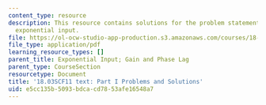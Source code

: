 ```yaml
---
content_type: resource
description: This resource contains solutions for the problem statements related to
  exponential input.
file: https://ol-ocw-studio-app-production.s3.amazonaws.com/courses/18-03sc-differential-equations-fall-2011/e5cc135b5093bdcacd7853afe16548a7_MIT18_03SCF11_ps2_s8_9s.pdf
file_type: application/pdf
learning_resource_types: []
parent_title: Exponential Input; Gain and Phase Lag
parent_type: CourseSection
resourcetype: Document
title: '18.03SCF11 text: Part I Problems and Solutions'
uid: e5cc135b-5093-bdca-cd78-53afe16548a7
---
```

